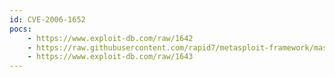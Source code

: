 ```yaml
---
id: CVE-2006-1652
pocs:
    - https://www.exploit-db.com/raw/1642
    - https://raw.githubusercontent.com/rapid7/metasploit-framework/master/modules/exploits/windows/vnc/ultravnc_client.rb
    - https://www.exploit-db.com/raw/1643
---
```

